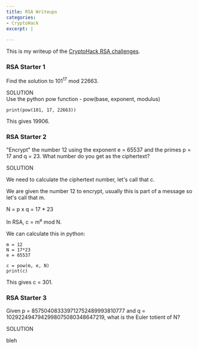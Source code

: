 ```yaml
---
title: RSA Writeups
categories:
- CryptoHack
excerpt: |
  
---
```


This is my writeup of the [CryptoHack RSA challenges](https://cryptohack.org/challenges/rsa).


### RSA Starter 1

Find the solution to 101<sup>17</sup> mod 22663.


SOLUTION <br>
Use the python pow function - pow(base, exponent, modulus)
```
print(pow(101, 17, 22663))
```
This gives 19906.

### RSA Starter 2

"Encrypt" the number 12 using the exponent e = 65537 and the primes p = 17 and q = 23. What number do you get as the ciphertext?


SOLUTION

We need to calculate the ciphertext number, let's call that c. 

We are given the number 12 to encrypt, usually this is part of a message so let's call that m. 

N = p x q = 17 * 23

In RSA, c = m<sup>e</sup> mod N.

We can calculate this in python:
```
m = 12
N = 17*23
e = 65537

c = pow(m, e, N)
print(c)
```
This gives c = 301.

### RSA Starter 3
Given p = 857504083339712752489993810777 and q = 1029224947942998075080348647219, what is the Euler totient of N?

SOLUTION

bleh
